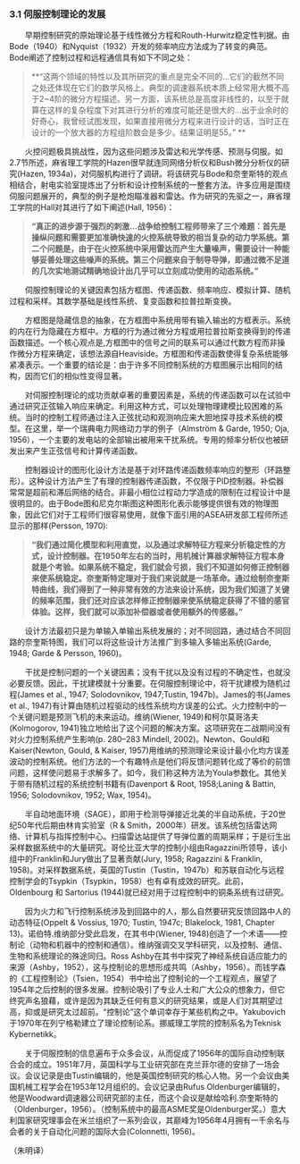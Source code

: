 ### 3.1 伺服控制理论的发展
　　早期控制研究的原始理论基于线性微分方程和Routh-Hurwitz稳定性判据。由Bode（1940）和Nyquist（1932）开发的频率响应方法成为了转变的典范。Bode阐述了控制过程和远程通信具有如下不同之处：
  

> **“这两个领域的特性以及其所研究的重点是完全不同的…它们的截然不同之处还体现在它们的数学风格上。典型的调速器系统本质上经常用大概不高于2~4阶的微分方程描述。另一方面，该系统总是高度非线性的，以至于就算在这样的复杂程度下对其进行分析的难度可能还是很大的…出于业余时的好奇心，我曾经试图发现，如果直接用微分方程来进行设计的话，当时正在设计的一个放大器的方程组阶数会是多少。结果证明是55。” **

　　火控问题极具挑战性，因为这些问题涉及雷达和光学传感、预测与伺服。如2.7节所述，麻省理工学院的Hazen很早就连同网络分析仪和Bush微分分析仪的研究(Hazen, 1934a)，对伺服机构进行了调研。将该研究与Bode和奈奎斯特的观点相结合，射电实验室提炼出了分析和设计控制系统的一整套方法。许多应用是围绕伺服问题展开的，典型的例子是枪炮瞄准器和雷达。作为研究的先驱之一，麻省理工学院的Hall对其进行了如下阐述(Hall, 1956)：
  

> **“真正的进步源于强烈的刺激…战争给控制工程师带来了三个难题：首先是操纵问题和需要更加准确快速的火控系统导致的相当复杂的动力学系统。第二个问题是，由于在火控系统中采用雷达而产生大量噪声，需要设计一种能够妥善处理这些噪声的系统。第三个问题来自于制导导弹，即通过微不足道的几次实地测试精确地设计出几乎可以立刻成功使用的动态系统。”**

　　伺服控制理论的关键因素包括方框图、传递函数、频率响应、模拟计算、随机过程和采样。其数学基础是线性系统、复变函数和拉普拉斯变换。
  
　　方框图是隐藏信息的抽象，在方框图中系统用带有输入输出的方框表示。系统的内在行为隐藏在方框中。方框的行为通过微分方程或用拉普拉斯变换得到的传递函数描述。一个核心观点是,方框图中的信号之间的联系可以通过代数方程而非操作微分方程来确定，该想法源自Heaviside。方框图和传递函数使得复杂系统能够紧凑表示。一个重要的结论是：由于许多不同控制系统的方框图展示出相同的结构，因而它们的相似性变得显著。
  
　　对伺服控制理论的成功贡献卓著的重要因素是，系统的传递函数可以在试验中通过研究正弦输入响应来确定。利用这种方式，可以处理物理建模比较困难的系统。当时的控制工程师通过注入正弦扰动和观测响应来大胆地探寻技术系统的模型。在这里，举一个瑞典电力网络动力学的例子（Almström & Garde, 1950; Oja, 1956），一个主要的发电站的全部输出被用来干扰系统。专用的频率分析仪也被研发出来产生正弦信号和计算传递函数。
  
　　控制器设计的图形化设计方法是基于对环路传递函数频率响应的整形（环路整形）。这种设计方法产生了有理的控制器传递函数，不仅限于PID控制器。补偿器常常是超前和滞后网络的结合。非最小相位过程动力学造成的限制在过程设计中是很明显的。由于Bode图和尼克尔斯图这种图形化表示能够提供很有效的物理图象，因此它们对于工程师们很容易使用，就像下面引用的ASEA研发部工程师所述显示的那样(Persson, 1970): 


> **“我们通过简化模型和利用直觉，以及通过求解特征方程来分析稳定性的方式，设计控制器。在1950年左右的当时，用机械计算器求解特征方程本身就是个考验。如果系统不稳定，我们就会亏损，我们不知道如何修正控制器来使系统稳定。奈奎斯特定理对于我们来说就是一场革命。通过绘制奈奎斯特曲线，我们得到了一种非常有效的方法来设计系统，因为我们知道了关键的频率范围，我们还对应该怎样修正控制器来使系统稳定获得了不错的感官体验。这样，我们就可以添加补偿器或者使用额外的传感器。”**

　　设计方法最初只是为单输入单输出系统发展的；对不同回路，通过结合不同回路的奈奎斯特图，我们可以将这些设计方法推广到多输入多输出系统(Garde, 1948; Garde & Persson, 1960)。
  
　　干扰是控制问题的一个关键因素；没有干扰以及没有过程的不确定性，也就没必要反馈。因此，干扰建模就十分重要。在伺服控制理论中，将干扰建模为随机过程(James et al., 1947; Solodovnikov, 1947;Tustin, 1947b)。James的书(James et al., 1947)有计算由随机过程驱动的线性系统均方误差的公式。火力控制中的一个关键问题是预测飞机的未来运动。维纳(Wiener, 1949)和柯尔莫哥洛夫(Kolmogorov, 1941)独立地给出了这个问题的解决方案。这项研究在二战期间没有对火力控制系统产生影响(p. 280–283 Mindell, 2002)。Newton、Gould和Kaiser(Newton, Gould, & Kaiser, 1957)用维纳的预测理论来设计最小化均方误差波动的控制系统。他们方法的一个有趣特点是他们将反馈问题转化成了等价的前馈问题，这样使问题易于求解多了。如今，我们称这种方法为Youla参数化。其他关于带有随机过程的系统控制书籍有(Davenport & Root, 1958;Laning & Battin, 1956; Solodovnikov, 1952; Wax, 1954)。
  
　　半自动地面环境（SAGE），即用于检测导弹接近北美的半自动系统，于20世纪50年代后期由林肯实验室（R & Smith，2000年）研发。该系统包括雷达网络、计算机与指挥控制中心。扫描雷达站提供了导弹位置的周期采样；于是衍生出采样数据系统中的大量研究。哥伦比亚大学的控制小组由Ragazzini所领导，该小组中的Franklin和Jury做出了显著贡献(Jury, 1958; Ragazzini & Franklin, 1958)。对采样数据系统，英国的Tustin（Tustin，1947b）和苏联自动化与远程控制学会的Tsypkin（Tsypkin，1958）也有卓有成效的研究。此前，Oldenbourg 和 Sartorius (1944)就已经对用于过程控制中的铜条系统有过研究。
  
　　因为火力和飞行控制系统涉及到回路中的人，那么自然要研究反馈回路中人的动态特征(Oppelt & Vossius, 1970; Tustin, 1947c; Blakelock, 1981, Chapter 13)。诺伯特.维纳部分受此启发，在其书中(Wiener, 1948)创造了一个术语——控制论（动物和机器中的控制和通信）。维纳强调交叉学科研究，以及控制、通信、生物和系统理论的殊途同归。Ross Ashby在其书中探究了神经系统自适应能力的来源（Ashby，1952），这与控制论的思想形成共鸣（Ashby，1956）。而钱学森的《工程控制论》（Tsien，1954）书中给出了控制论的一个工程观点，展望了1954年之后控制的很多发展。控制论吸引了专业人士和广大公众的想象力，但它终究声名狼藉，或许是因为其缺乏任何有意义的研究结果，或是人们对其期望过高，抑或是研究太过超前。“控制论”这个单词幸存于某些机构之中。Yakubovich于1970年在列宁格勒建立了理论控制论系。挪威理工学院的控制系名为Teknisk Kybernetikk。
  
　　关于伺服控制的信息遍布于众多会议，从而促成了1956年的国际自动控制联合会的成立。1951年7月，英国科学与工业研究部在克兰菲尔德的安排了一场会议。会议记录是由Tustin编辑的，他是英国控制研究的核心人物。另一个会议由美国机械工程学会在1953年12月组织的。会议记录由Rufus Oldenburger编辑的，他是Woodward调速器公司研究部的主任，而这个会议是献给哈利.奈奎斯特的（Oldenburger，1956）。（控制系统中的最高ASME奖是Oldenburger奖。）意大利国家研究理事会在米兰组织了一系列会议，其巅峰为1956年4月拥有一千余名与会者的关于自动化问题的国际大会(Colonnetti, 1956)。

（朱明译）
